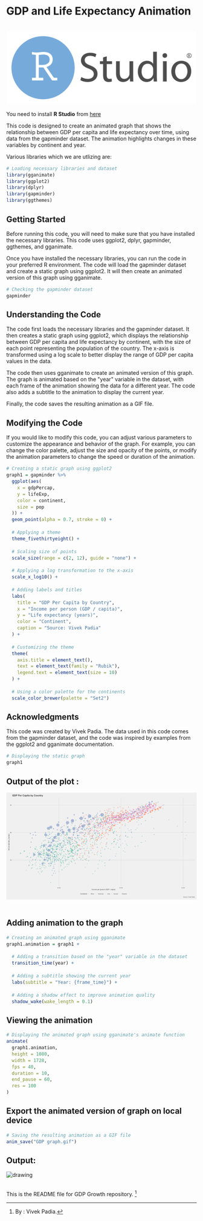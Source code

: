 # GDP and Life Expectancy Animation

<a href="https://posit.co/download/rstudio-desktop" align="center"><br><img src="Images/R Studio.svg" alt="drawing"/></a>

You need to install **R Studio** from [here](https://posit.co/download/rstudio-desktop/)

This code is designed to create an animated graph that shows the relationship between GDP per capita and life expectancy over time, using data from the gapminder dataset. The animation highlights changes in these variables by continent and year.

Various libraries which we are utlizing are:

```R
# Loading necessary libraries and dataset
library(gganimate)
library(ggplot2)
library(dplyr)
library(gapminder)
library(ggthemes)
```

## Getting Started
Before running this code, you will need to make sure that you have installed the necessary libraries. This code uses ggplot2, dplyr, gapminder, ggthemes, and gganimate.

Once you have installed the necessary libraries, you can run the code in your preferred R environment. The code will load the gapminder dataset and create a static graph using ggplot2. It will then create an animated version of this graph using gganimate.

```R
# Checking the gapminder dataset
gapminder
```

## Understanding the Code
The code first loads the necessary libraries and the gapminder dataset. It then creates a static graph using ggplot2, which displays the relationship between GDP per capita and life expectancy by continent, with the size of each point representing the population of the country. The x-axis is transformed using a log scale to better display the range of GDP per capita values in the data.

The code then uses gganimate to create an animated version of this graph. The graph is animated based on the "year" variable in the dataset, with each frame of the animation showing the data for a different year. The code also adds a subtitle to the animation to display the current year.

Finally, the code saves the resulting animation as a GIF file.

## Modifying the Code
If you would like to modify this code, you can adjust various parameters to customize the appearance and behavior of the graph. For example, you can change the color palette, adjust the size and opacity of the points, or modify the animation parameters to change the speed or duration of the animation.

```R
# Creating a static graph using ggplot2
graph1 = gapminder %>%
  ggplot(aes(
    x = gdpPercap,
    y = lifeExp,
    color = continent,
    size = pop
  )) +
  geom_point(alpha = 0.7, stroke = 0) +
  
  # Applying a theme
  theme_fivethirtyeight() +
  
  # Scaling size of points
  scale_size(range = c(2, 12), guide = "none") +
  
  # Applying a log transformation to the x-axis
  scale_x_log10() +
  
  # Adding labels and titles
  labs(
    title = "GDP Per Capita by Country",
    x = "Income per person (GDP / capita)",
    y = "Life expectancy (years)",
    color = "Continent",
    caption = "Source: Vivek Padia"
  ) +
  
  # Customizing the theme
  theme(
    axis.title = element_text(),
    text = element_text(family = "Rubik"),
    legend.text = element_text(size = 10)
  ) +
  
  # Using a color palette for the continents
  scale_color_brewer(palette = "Set2")
```
## Acknowledgments
This code was created by Vivek Padia. The data used in this code comes from the gapminder dataset, and the code was inspired by examples from the ggplot2 and gganimate documentation.


```R
# Displaying the static graph
graph1
```

## Output of the plot : <br>

<img src="Images/plot.svg" alt="drawing"/><br><br>

## Adding animation to the graph
```R
# Creating an animated graph using gganimate
graph1.animation = graph1 +
  
  # Adding a transition based on the "year" variable in the dataset
  transition_time(year) +
  
  # Adding a subtitle showing the current year
  labs(subtitle = "Year: {frame_time}") +
  
  # Adding a shadow effect to improve animation quality
  shadow_wake(wake_length = 0.1)
```
## Viewing the animation
```R
# Displaying the animated graph using gganimate's animate function
animate(
  graph1.animation,
  height = 1080,
  width = 1728,
  fps = 40,
  duration = 10,
  end_pause = 60,
  res = 100
)
```

## Export the animated version of graph on local device
```R
# Saving the resulting animation as a GIF file
anim_save("GDP graph.gif")
```
## Output: <br>

<img src="Images/GDP.gif" alt="drawing"/><br><br>

This is the README file for GDP Growth repository. [^1]

[^1]: By : Vivek Padia.
